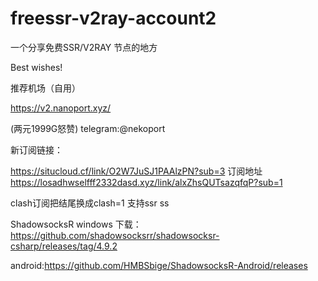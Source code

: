 # freessr-v2ray-account2
一个分享免费SSR/V2RAY 节点的地方


Best wishes!


推荐机场（自用）


https://v2.nanoport.xyz/

(两元1999G怒赞)
 telegram:@nekoport





新订阅链接：

https://situcloud.cf/link/O2W7JuSJ1PAAlzPN?sub=3
订阅地址
https://losadhwselfff2332dasd.xyz/link/alxZhsQUTsazqfqP?sub=1

clash订阅把结尾换成clash=1
支持ssr  ss


ShadowsocksR windows 下载：https://github.com/shadowsocksrr/shadowsocksr-csharp/releases/tag/4.9.2

android:https://github.com/HMBSbige/ShadowsocksR-Android/releases
